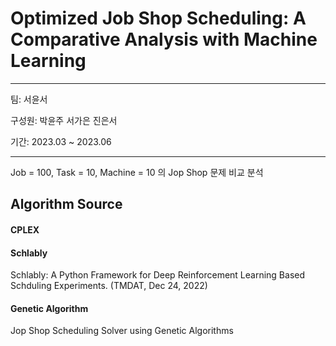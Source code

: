 # Optimized Job Shop Scheduling: A Comparative Analysis with Machine Learning
---
팀: 서윤서

구성원: 박윤주 서가은 진은서

기간: 2023.03 ~ 2023.06

---

Job = 100, Task = 10, Machine = 10 의 Jop Shop 문제 비교 분석

## Algorithm Source

#### CPLEX

#### Schlably

Schlably: A Python Framework for Deep Reinforcement Learning Based Schduling Experiments. (TMDAT, Dec 24, 2022)

#### Genetic Algorithm

Jop Shop Scheduling Solver using Genetic Algorithms